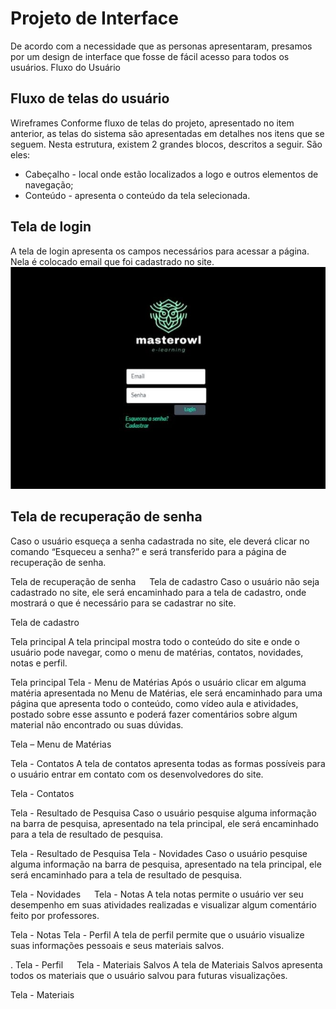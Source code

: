 
# Projeto de Interface
De acordo com a necessidade que as personas apresentaram, presamos por um design de interface que fosse de fácil acesso para todos os usuários.
Fluxo do Usuário
 
## Fluxo de telas do usuário
Wireframes
Conforme fluxo de telas do projeto, apresentado no item anterior, as telas do sistema são apresentadas em detalhes nos itens que se seguem. Nesta estrutura, existem 2 grandes blocos, descritos a seguir. São eles:
*	Cabeçalho - local onde estão localizados a logo e outros elementos de navegação;
*	Conteúdo - apresenta o conteúdo da tela selecionada.
 
## Tela de login
A tela de login apresenta os campos necessários para acessar a página. Nela é colocado email que foi cadastrado no site.
![Tela de login](images/login.jpeg "Tela de Login")

## Tela de recuperação de senha
Caso o usuário esqueça a senha cadastrada no site, ele deverá clicar no comando “Esqueceu a senha?” e será transferido para a página de recuperação de senha.

 
Tela de recuperação de senha
 
Tela de cadastro
Caso o usuário não seja cadastrado no site, ele será encaminhado para a tela de cadastro, onde mostrará o que é necessário para se cadastrar no site.

 
Tela de cadastro

Tela principal
A tela principal mostra todo o conteúdo do site e onde o usuário pode navegar, como o menu de matérias, contatos, novidades, notas e perfil.

 
Tela principal
Tela - Menu de Matérias
Após o usuário clicar em alguma matéria apresentada no Menu de Matérias, ele será encaminhado para uma página que apresenta todo o conteúdo, como vídeo aula e atividades, postado sobre esse assunto e poderá fazer comentários sobre algum material não encontrado ou suas dúvidas.

 
Tela – Menu de Matérias

Tela - Contatos
A tela de contatos apresenta todas as formas possíveis para o usuário entrar em contato com os desenvolvedores do site. 

 
Tela - Contatos


Tela - Resultado de Pesquisa
Caso o usuário pesquise alguma informação na barra de pesquisa, apresentado na tela principal, ele será encaminhado para a tela de resultado de pesquisa.

 
Tela - Resultado de Pesquisa
Tela - Novidades
Caso o usuário pesquise alguma informação na barra de pesquisa, apresentado na tela principal, ele será encaminhado para a tela de resultado de pesquisa.

 
Tela - Novidades
 
Tela - Notas
A tela notas permite o usuário ver seu desempenho em suas atividades realizadas e visualizar algum comentário feito por professores.

 
Tela - Notas
Tela - Perfil
A tela de perfil permite que o usuário visualize suas informações pessoais e seus materiais salvos. 

 .
Tela - Perfil
 
Tela - Materiais Salvos 
A tela de Materiais Salvos apresenta todos os materiais que o usuário salvou para futuras visualizações.

 
Tela - Materiais 
